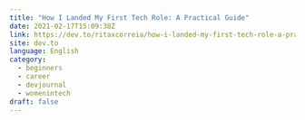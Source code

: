 ```yaml
---
title: "How I Landed My First Tech Role: A Practical Guide"
date: 2021-02-17T15:09:38Z
link: https://dev.to/ritaxcorreia/how-i-landed-my-first-tech-role-a-practical-guide-3f32?utm_medium=RSS&utm_source=news.12bit.vn
site: dev.to
language: English
category:
  - beginners
  - career
  - devjournal
  - womenintech
draft: false
---
```

